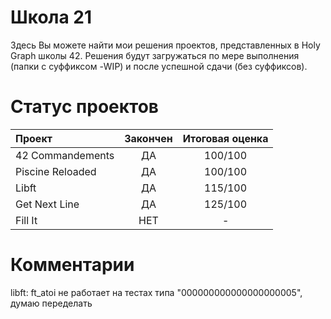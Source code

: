 # Школа 21
Здесь Вы можете найти мои решения проектов, представленных в Holy Graph школы 42. Решения будут загружаться по мере выполнения (папки с суффиксом -WIP) и после успешной сдачи (без суффиксов).

# Статус проектов
| Проект           | Закончен | Итоговая оценка |
| :---------------- | :--------: | :---------------: |
| 42 Commandements | ДА | 100/100 |
| Piscine Reloaded | ДА | 100/100 |
| Libft | ДА | 115/100 |
| Get Next Line | ДА | 125/100 |
| Fill It | НЕТ | - |

# Комментарии
libft: ft_atoi не работает на тестах типа "000000000000000000005", думаю переделать
